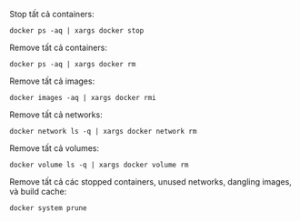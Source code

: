Stop​​ tất cả​​ containers:

```
docker ps -aq | xargs docker stop
```

Remove​​ tất cả​​ containers:

```
docker ps -aq | xargs docker rm
```

Remove​​ tất cả​​ images:

```
docker images -aq | xargs docker rmi
```

Remove​​ tất cả​​ networks:

```
docker network ls -q | xargs docker network rm
```

Remove​​ tất cả​​ volumes:

```
docker volume ls -q | xargs docker volume rm
```

Remove​​ tất cả​​ các​​ stopped containers, unused networks, dangling images,​​ và​​ build cache:

```
docker system prune
```